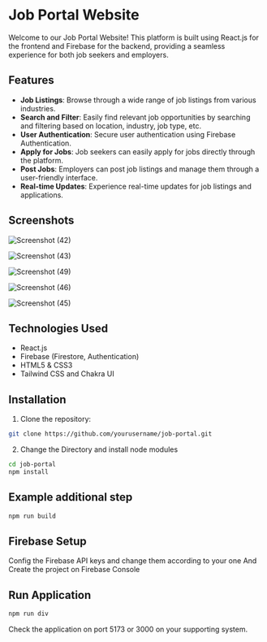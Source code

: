 # Job Portal Website

Welcome to our Job Portal Website! This platform is built using React.js for the frontend and Firebase for the backend, providing a seamless experience for both job seekers and employers.

## Features

- **Job Listings**: Browse through a wide range of job listings from various industries.
- **Search and Filter**: Easily find relevant job opportunities by searching and filtering based on location, industry, job type, etc.
- **User Authentication**: Secure user authentication using Firebase Authentication.
- **Apply for Jobs**: Job seekers can easily apply for jobs directly through the platform.
- **Post Jobs**: Employers can post job listings and manage them through a user-friendly interface.
- **Real-time Updates**: Experience real-time updates for job listings and applications.

## Screenshots
![Screenshot (42)](https://github.com/Ansh101112/FounditClone/assets/87803348/d2cc8360-51ba-4fd9-aaa6-07c8263929f2)

![Screenshot (43)](https://github.com/Ansh101112/FounditClone/assets/87803348/798ad7dc-1db0-4501-b1aa-8272f8c7a617)

![Screenshot (49)](https://github.com/Ansh101112/FounditClone/assets/87803348/4f5f12a0-70f5-41d6-9f36-2b90f135bf15)

![Screenshot (46)](https://github.com/Ansh101112/FounditClone/assets/87803348/1f73ee53-d94d-4dcb-9ccb-23719c956985)

![Screenshot (45)](https://github.com/Ansh101112/FounditClone/assets/87803348/09ca3a12-c2a2-444d-82e2-573cdcc04f7b)

## Technologies Used

- React.js
- Firebase (Firestore, Authentication)
- HTML5 & CSS3
- Tailwind CSS and Chakra UI

## Installation



1. Clone the repository:
```bash
git clone https://github.com/yourusername/job-portal.git
```
2. Change the Directory and install node modules
```bash
cd job-portal
npm install
```
## Example additional step
```bash
npm run build
```
## Firebase Setup
Config the Firebase API keys and change them according to your one
And Create the project on Firebase Console

## Run Application
```bash
npm run div
```
Check the application on port 5173 or 3000 on your supporting system.
